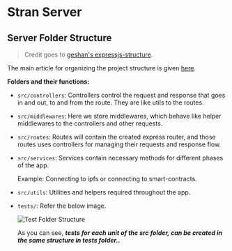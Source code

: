 # Stran Server 

## Server Folder Structure

> Credit goes to [geshan's expressjs-structure](https://github.com/geshan/expressjs-structure).

The main article for organizing the project structure is given [here](https://blog.logrocket.com/organizing-express-js-project-structure-better-productivity/).

**Folders and their functions:**
* `src/controllers`: Controllers control the request and response that goes in and out, to and from the route. They are like utils to the routes.

* `src/middlewares`: Here we store middlewares, which behave like helper middlewares to the controllers and other requests.

* `src/routes`: Routes will contain the created express router, and those routes uses controllers for managing their requests and response flow.

* `src/services`: Services contain necessary methods for different phases of the app.

    Example: Connecting to ipfs or connecting to smart-contracts.

* `src/utils`: Utilities and helpers required throughout the app.

* `tests/`: Refer the below image.

    ![Test Folder Structure](https://blog.logrocket.com/wp-content/uploads/2022/01/Express-test-folder-structure.png)

    As you can see, ***tests for each unit of the src folder, can be created in the same structure in tests folder..***
